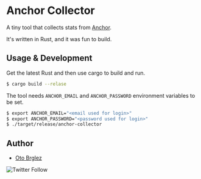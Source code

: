 # Anchor Collector

A tiny tool that collects stats from [Anchor](https://anchor.fm/).

It's written in Rust, and it was fun to build.

## Usage & Development

Get the latest Rust and then use cargo to build and run.

```bash
$ cargo build --relase
```

The tool needs `ANCHOR_EMAIL` and `ANCHOR_PASSWORD` environment variables to be set.

```bash
$ export ANCHOR_EMAIL="<email used for login>"
$ export ANCHOR_PASSWORD="<password used for login>"
$ ./target/release/anchor-collector
```

## Author

- [Oto Brglez](https://github.com/otobrglez)

![Twitter Follow](https://img.shields.io/twitter/follow/otobrglez?style=social)

